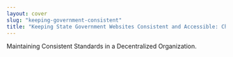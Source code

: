 ```yaml
---
layout: cover
slug: "keeping-government-consistent"
title: "Keeping State Government Websites Consistent and Accessible: Challenges and Solutions"
---
```

Maintaining Consistent Standards in a Decentralized Organization.